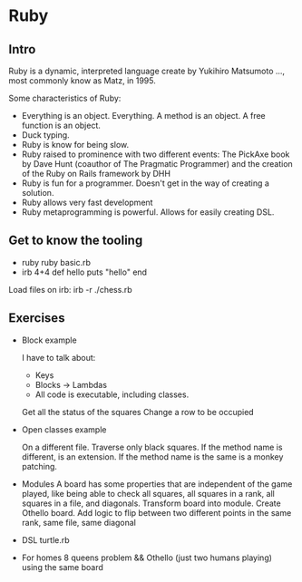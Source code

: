 # Ruby
## Intro

Ruby is a dynamic, interpreted language create by Yukihiro Matsumoto ..., most commonly know as Matz, in 1995.

Some characteristics of Ruby:
- Everything is an object. Everything. A method is an object. A free function is an object.
- Duck typing.
- Ruby is know for being slow.
- Ruby raised to prominence with two different events: The PickAxe book by Dave Hunt (coauthor of The Pragmatic Programmer) and the creation of the Ruby on Rails framework by DHH
- Ruby is fun for a programmer. Doesn't get in the way of creating a solution.
- Ruby allows very fast development
- Ruby metaprogramming is powerful. Allows for easily creating DSL.

## Get to know the tooling
- ruby
ruby basic.rb
- irb
4+4
def hello
	puts "hello"
end
	
Load files on irb: irb -r ./chess.rb

## Exercises

- Block example

  I have to talk about:
  - Keys
  - Blocks -> Lambdas
  - All code is executable, including classes.


  Get all the status of the squares
  Change a row to be occupied

- Open classes example

	On a different file. Traverse only black squares. If the method name is different, is an extension. If the method name is the same is a monkey patching. 

- Modules
	A board has some properties that are independent of the game played, like being able to check all squares, all squares in a rank, all squares in a file, and diagonals.
	Transform board into module.
	Create Othello board.
	Add logic to flip between two different points in the same rank, same file, same diagonal

- DSL
  turtle.rb

- For homes
  8 queens problem
  && Othello (just two humans playing)
  using the same board 
